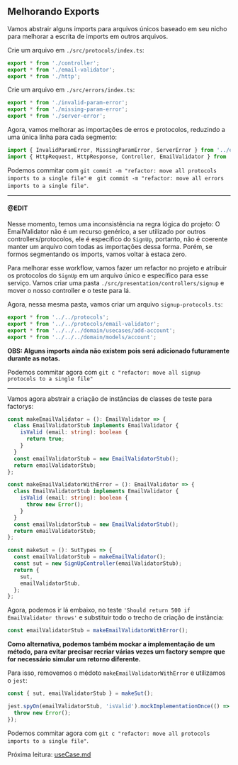 ## Melhorando Exports

Vamos abstrair alguns imports para arquivos únicos baseado em seu nicho para melhorar a escrita de imports em outros arquivos.

Crie um arquivo em `./src/protocols/index.ts`:
```Typescript
export * from './controller';
export * from './email-validator';
export * from './http';
```

Crie um arquivo em `./src/errors/index.ts`:
```Typescript
export * from './invalid-param-error';
export * from './missing-param-error';
export * from './server-error';
```


Agora, vamos melhorar as importações de erros e protocolos, reduzindo a uma única linha para cada segmento:
```Typescript
import { InvalidParamError, MissingParamError, ServerError } from '../errors';
import { HttpRequest, HttpResponse, Controller, EmailValidator } from '../protocols';
```

Podemos commitar com `git commit -m "refactor: move all protocols imports to a single file"` e ` git commit -m "refactor: move all errors imports to a single file"`.

---

#### @EDIT

Nesse momento, temos uma inconsistência na regra lógica do projeto: O EmailValidator não é um recurso genérico, a ser utilizado por outros controllers/protocolos, ele é específico do `SignUp`, portanto, não é coerente manter um arquivo com todas as importações dessa forma. Porém, se formos segmentando os imports, vamos voltar à estaca zero.

Para melhorar esse workflow, vamos fazer um refactor no projeto e atribuir os protocolos do `SignUp` em um arquivo único e específico para esse serviço. Vamos criar uma pasta `./src/presentation/controllers/signup` e mover o nosso controller e o teste para lá.

Agora, nessa mesma pasta, vamos criar um arquivo `signup-protocols.ts`:
```Typescript
export * from '../../protocols';
export * from '../../protocols/email-validator';
export * from '../../../domain/usecases/add-account';
export * from '../../../domain/models/account';
```

**OBS: Alguns imports ainda não existem pois será adicionado futuramente durante as notas.**

Podemos commitar agora com `git c "refactor: move all signup protocols to a single file"`


---

Vamos agora abstrair a criação de instâncias de classes de teste para factorys:
```Typescript
const makeEmailValidator = (): EmailValidator => {
  class EmailValidatorStub implements EmailValidator {
    isValid (email: string): boolean {
      return true;
    }
  }
  const emailValidatorStub = new EmailValidatorStub();
  return emailValidatorStub;
};

const makeEmailValidatorWithError = (): EmailValidator => {
  class EmailValidatorStub implements EmailValidator {
    isValid (email: string): boolean {
      throw new Error();
    }
  }
  const emailValidatorStub = new EmailValidatorStub();
  return emailValidatorStub;
};

const makeSut = (): SutTypes => {
  const emailValidatorStub = makeEmailValidator();
  const sut = new SignUpController(emailValidatorStub);
  return {
    sut,
    emailValidatorStub,
  };
};
```

Agora, podemos ir lá embaixo, no teste `'Should return 500 if EmailValidator throws'` e substituir todo o trecho de criação de instância:
```Typescript
const emailValidatorStub = makeEmailValidatorWithError();
```

**Como alternativa, podemos também mockar a implementação de um método, para evitar precisar recriar várias vezes um factory sempre que for necessário simular um retorno diferente.**

Para isso, removemos o médoto `makeEmailValidatorWithError` e utilizamos o `jest`:

```Typescript
const { sut, emailValidatorStub } = makeSut();

jest.spyOn(emailValidatorStub, 'isValid').mockImplementationOnce(() => {
  throw new Error();
});
```


Podemos commitar agora com `git c "refactor: move all protocols imports to a single file"`.

Próxima leitura: [useCase.md](./usecase.md)